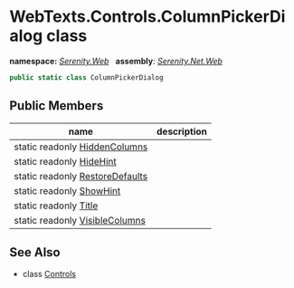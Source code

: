 # WebTexts.Controls.ColumnPickerDialog class
**namespace:** *[Serenity.Web](../README.md#serenity.web-namespace)*   **assembly**: *[Serenity.Net.Web](../README.md)*

```csharp
public static class ColumnPickerDialog
```

## Public Members

| name | description |
| --- | --- |
| static readonly [HiddenColumns](WebTexts.Controls.ColumnPickerDialog/HiddenColumns.md) |  |
| static readonly [HideHint](WebTexts.Controls.ColumnPickerDialog/HideHint.md) |  |
| static readonly [RestoreDefaults](WebTexts.Controls.ColumnPickerDialog/RestoreDefaults.md) |  |
| static readonly [ShowHint](WebTexts.Controls.ColumnPickerDialog/ShowHint.md) |  |
| static readonly [Title](WebTexts.Controls.ColumnPickerDialog/Title.md) |  |
| static readonly [VisibleColumns](WebTexts.Controls.ColumnPickerDialog/VisibleColumns.md) |  |

## See Also

* class [Controls](WebTexts.Controls.md)